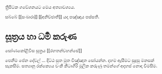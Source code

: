 ත්‍රිපිටක ගවේශනයට මෙය අත්‍යාවශ්‍යය.

සබ්බේ [[සංඛාරා]]  [[අනිච්ඡාතී]]  යදා පඤ්ඤාය පස්සතී.




# සූත්‍රය හා ධර්‍ම කරුණ
සෝණකෝළිවිස සූත්‍රය [[රහතන්වහන්සේ]]


පෙනීම   පේන   දේවල්  ...
දිට්ඨ සුත මුත විඤ්ඤාත  සෝයන්න. 
දහම ඇසීමට සුදුසු මනසක් සැකසීම.
සත්‍යානු රක්‍ක්‍යෙය 
චංකී කීටාගිරි මූලික කරුණු
තමන්ගේ  අදහස්  නොදා විමසීම.
